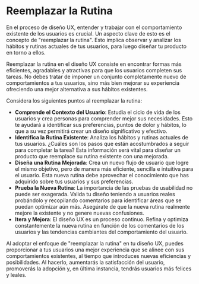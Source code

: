 # Reemplazar la Rutina

En el proceso de diseño UX, entender y trabajar con el comportamiento existente de los usuarios es crucial. Un aspecto clave de esto es el concepto de "reemplazar la rutina". Esto implica observar y analizar los hábitos y rutinas actuales de tus usuarios, para luego diseñar tu producto en torno a ellos.

Reemplazar la rutina en el diseño UX consiste en encontrar formas más eficientes, agradables y atractivas para que los usuarios completen sus tareas. No debes tratar de imponer un conjunto completamente nuevo de comportamientos a tus usuarios, sino más bien mejorar su experiencia ofreciendo una mejor alternativa a sus hábitos existentes.

Considera los siguientes puntos al reemplazar la rutina:

- **Comprende el Contexto del Usuario**: Estudia el ciclo de vida de los usuarios y crea personas para comprender mejor sus necesidades. Esto te ayudará a identificar sus preferencias, puntos de dolor y hábitos, lo que a su vez permitirá crear un diseño significativo y efectivo.
- **Identifica la Rutina Existente**: Analiza los hábitos y rutinas actuales de tus usuarios. ¿Cuáles son los pasos que están acostumbrados a seguir para completar la tarea? Esta información será vital para diseñar un producto que reemplace su rutina existente con una mejorada.
- **Diseña una Rutina Mejorada**: Crea un nuevo flujo de usuario que logre el mismo objetivo, pero de manera más eficiente, sencilla e intuitiva para el usuario. Esta nueva rutina debe aprovechar el conocimiento que has adquirido sobre tus usuarios y sus preferencias.
- **Prueba la Nueva Rutina**: La importancia de las pruebas de usabilidad no puede ser exagerada. Valida tu diseño teniendo a usuarios reales probándolo y recopilando comentarios para identificar áreas que se puedan optimizar aún más. Asegúrate de que la nueva rutina realmente mejore la existente y no genere nuevas confusiones.
- **Itera y Mejora**: El diseño UX es un proceso continuo. Refina y optimiza constantemente la nueva rutina en función de los comentarios de los usuarios y las tendencias cambiantes del comportamiento del usuario.

Al adoptar el enfoque de "reemplazar la rutina" en tu diseño UX, puedes proporcionar a tus usuarios una mejor experiencia que se alinee con sus comportamientos existentes, al tiempo que introduces nuevas eficiencias y posibilidades. Al hacerlo, aumentarás la satisfacción del usuario, promoverás la adopción y, en última instancia, tendrás usuarios más felices y leales.
